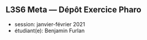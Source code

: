 ## L3S6 Meta — Dépôt Exercice Pharo 

- session: janvier-février 2021   
- étudiant(e): Benjamin Furlan

